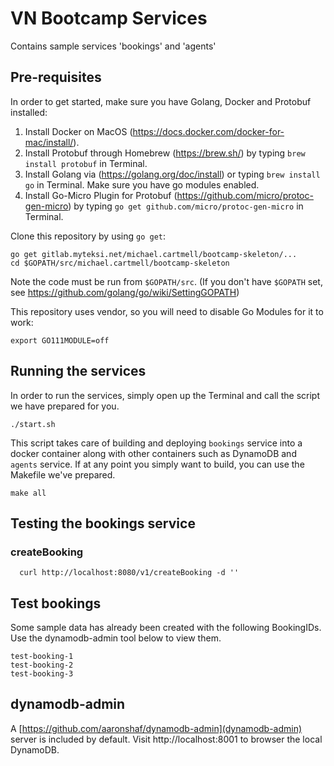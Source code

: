 # VN Bootcamp Services

Contains sample services 'bookings' and 'agents'

## Pre-requisites

In order to get started, make sure you have Golang, Docker and Protobuf installed:

1. Install Docker on MacOS (https://docs.docker.com/docker-for-mac/install/).
2. Install Protobuf through Homebrew (https://brew.sh/) by typing `brew install protobuf` in Terminal.
3. Install Golang via (https://golang.org/doc/install) or typing `brew install go` in Terminal. Make sure you have go modules enabled.
4. Install Go-Micro Plugin for Protobuf (https://github.com/micro/protoc-gen-micro) by typing `go get github.com/micro/protoc-gen-micro` in Terminal.

Clone this repository by using `go get`:

```
go get gitlab.myteksi.net/michael.cartmell/bootcamp-skeleton/...
cd $GOPATH/src/michael.cartmell/bootcamp-skeleton
```

Note the code must be run from `$GOPATH/src`. (If you don't have `$GOPATH` set, see https://github.com/golang/go/wiki/SettingGOPATH)

This repository uses vendor, so you will need to disable Go Modules for it to work:

```
export GO111MODULE=off
```

## Running the services

In order to run the services, simply open up the Terminal and call the script we have prepared for you.
```
./start.sh
```

This script takes care of building and deploying `bookings` service into a docker container along with other containers such as DynamoDB and `agents` service. If at any point you simply want to build, you can use the Makefile we've prepared.

```
make all
```

## Testing the bookings service

### createBooking

```
  curl http://localhost:8080/v1/createBooking -d ''
```

## Test bookings

Some sample data has already been created with the following BookingIDs. Use the dynamodb-admin tool below to view them.

```
test-booking-1
test-booking-2
test-booking-3
```

## dynamodb-admin

A [https://github.com/aaronshaf/dynamodb-admin](dynamodb-admin) server is included by default. Visit http://localhost:8001 to browser the local DynamoDB.
